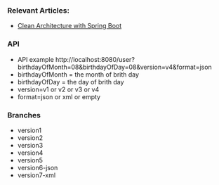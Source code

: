 ### Relevant Articles:

- [Clean Architecture with Spring Boot](https://www.baeldung.com/spring-boot-clean-architecture)

### API
- API example http://localhost:8080/user?birthdayOfMonth=08&birthdayOfDay=08&version=v4&format=json
- birthdayOfMonth = the month of brith day
- birthdayOfDay = the day of brith day
- version=v1 or v2 or v3 or v4
- format=json or xml or empty

### Branches
- version1
- version2
- version3
- version4
- version5
- version6-json
- version7-xml

